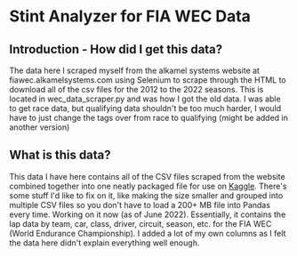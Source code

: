 # Stint Analyzer for FIA WEC Data

## Introduction - How did I get this data?
The data here I scraped myself from the alkamel systems website at fiawec.alkamelsystems.com using Selenium to scrape through the HTML to download all of the csv files for the 2012 to the 2022 seasons. This is located in wec_data_scraper.py and was how I got the old data. I was able to get race data, but qualifying data shouldn't be too much harder, I would have to just change the tags over from race to qualifying (might be added in another version)

## What is this data?
This data I have here contains all of the CSV files scraped from the website combined together into one neatly packaged file for use on [Kaggle](https://www.kaggle.com/datasets/tristenterracciano/fia-wec-lap-data-20122022). There's some stuff I'd like to fix on it, like making the size smaller and grouped into multiple CSV files so you don't have to load a 200+ MB file into Pandas every time. Working on it now (as of June 2022). Essentially, it contains the lap data by team, car, class, driver, circuit, season, etc. for the FIA WEC (World Endurance Championship). I added a lot of my own columns as I felt the data here didn't explain everything well enough.

## 
